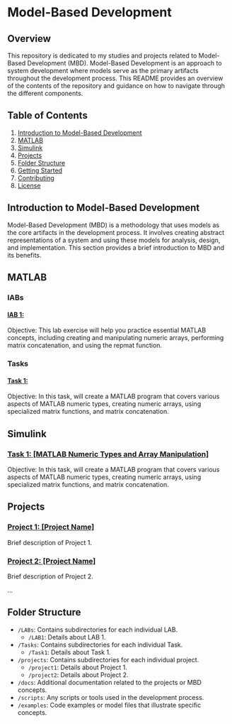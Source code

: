 # Model-Based Development 

## Overview

This repository is dedicated to my studies and projects related to Model-Based Development (MBD). Model-Based Development is an approach to system development where models serve as the primary artifacts throughout the development process. This README provides an overview of the contents of the repository and guidance on how to navigate through the different components.

## Table of Contents

1. [Introduction to Model-Based Development](#introduction-to-model-based-development)
2. [MATLAB](#MATLAB)
3. [Simulink](#Simulink)
4. [Projects](#projects)
5. [Folder Structure](#folder-structure)
6. [Getting Started](#getting-started)
7. [Contributing](#contributing)
8. [License](#license)

## Introduction to Model-Based Development

Model-Based Development (MBD) is a methodology that uses models as the core artifacts in the development process. It involves creating abstract representations of a system and using these models for analysis, design, and implementation. This section provides a brief introduction to MBD and its benefits.

## MATLAB

### lABs

#### [lAB 1: ](MATLAB/LABs/LAB1.m)

Objective: This lab exercise will help you practice essential MATLAB concepts, including
creating and manipulating numeric arrays, performing matrix concatenation, and using the
repmat function.

### Tasks

#### [Task 1: ](MATLAB/Tasks/Task_1.m)

Objective: In this task,  will create a MATLAB program that covers various aspects of MATLAB numeric types, creating numeric arrays, using specialized matrix functions, and matrix concatenation.

## Simulink

### [Task 1: [MATLAB Numeric Types and Array Manipulation]](Task_1.m)
Objective: In this task,  will create a MATLAB program that covers various aspects of MATLAB numeric types, creating numeric arrays, using specialized matrix functions, and matrix concatenation.


## Projects

### [Project 1: [Project Name]](projects/project1/)

Brief description of Project 1.

### [Project 2: [Project Name]](projects/project2/)

Brief description of Project 2.

...

## Folder Structure
- `/LABs`: Contains subdirectories for each individual LAB.
  - `/LAB1`: Details about LAB 1.
- `/Tasks`: Contains subdirectories for each individual Task.
  - `/Task1`: Details about Task 1.
- `/projects`: Contains subdirectories for each individual project.
  - `/project1`: Details about Project 1.
  - `/project2`: Details about Project 2.
- `/docs`: Additional documentation related to the projects or MBD concepts.
- `/scripts`: Any scripts or tools used in the development process.
- `/examples`: Code examples or model files that illustrate specific concepts.
